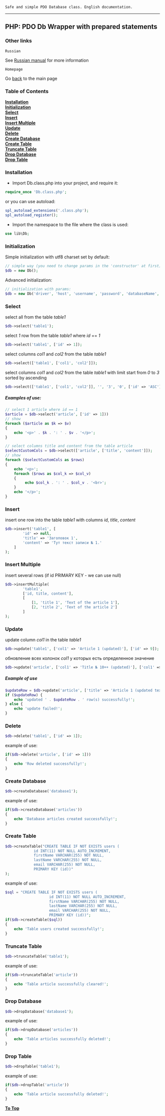 `Safe and simple PDO Database class. English documentation.`
<hr>

## PHP: PDO Db Wrapper with prepared statements


### Other links

`Russian`

See <a href='HelpRU.md'>Russian manual</a> for more information

`Homepage`

Go <a href='https://github.com/nikiedev/simple-php-pdo-database-class'>back</a> to the main page

### Table of Contents

**[Installation](#installation)**  
**[Initialization](#initialization)**  
**[Select](#select)**  
**[Insert](#insert)**  
**[Insert Multiple](#insert-multiple)**  
**[Update](#update)**  
**[Delete](#delete)**  
**[Create Database](#create-database)**  
**[Create Table](#create-table)**  
**[Truncate Table](#truncate-table)**  
**[Drop Database](#drop-database)**  
**[Drop Table](#drop-table)**  


### Installation

- Import Db.class.php into your project, and require it:

```php
require_once 'Db.class.php';
```

or you can use autoload:

```php
spl_autoload_extensions('.class.php');
spl_autoload_register();
```

- Import the namespace to the file where the class is used:

```php
use lib\Db;
```

### Initialization

Simple initialization with utf8 charset set by default:
```php
// simple way (you need to change params in the 'constructor' at first):
$db = new Db();
```
Advanced initialization:
```php
// initialization with params:
$db = new Db('driver', 'host', 'username', 'password', 'databaseName', 'charset', 'prefix');
```

### Select

select all from the table *table1*
```php
$db->select('table1');
```
select *1* row from the table *table1* where *id* == *1*
```php
$db->select('table1', ['id' => 1]);
```
select columns *col1* and *col2* from the table *table1*
```php
$db->select(['table1', ['col1', 'col2']]);
```
select columns *col1* and *col2* from the table *table1* with limit start from *0* to *3* sorted by ascending
```php
$db->select(['table1', ['col1', 'col2']], '', '3', '0', ['id' => 'ASC']);
```

##### Examples of use:

```php
// select 1 article where id == 1
$article = $db->select('article', ['id' => 1])) 
// show
foreach ($article as $k => $v)
{
    echo '<p>' . $k . ': ' . $v . '</p>';
}

// select columns title and content from the table article
$selectCustomCols = $db->select(['article', ['title', 'content']]);
// show
foreach ($selectCustomCols as $rows)
{
    echo '<p>';
    foreach ($rows as $col_k => $col_v)
    {
         echo $col_k . ': ' . $col_v . '<br>';
    }
    echo '</p>';
}
```

### Insert

insert one row into the table *table1* with columns *id*, *title*, *content*
```php
$db->insert('table1', [
        'id' => null,
        'title' => 'Заголовок 1',
        'content' => 'Тут текст записи № 1.'
    ]
);
```

### Insert Multiple

insert several rows (if id PRIMARY KEY - we can use null)
```php
$db->insertMultiple(
        'table1',
        ['id, title, content'],
        [
            [1, 'title 1', 'Text of the article 1'],
            [2, 'title 2', 'Text of the article 2']
        ]
);
```

### Update

update column *col1* in the table *table1*
```php
$db->update('table1', ['col1' => 'Article 1 (updated)'], ['id' => 9]);
```

обновление всех колонок *col1* у которых есть определенное значение
```php
$db->update('article', ['col1' => 'Title № 10++ (updated)'], ['col1' => 'Title № 10']);
```

##### Example of use

```php
$updateRow = $db->update('article', ['title' => 'Article 1 (updated text here)'], ['id' => 10]);
if ($updateRow) {
    echo 'updated ' . $updateRow . ' row(s) successfully!';
} else {
    echo 'update failed!';
}
```

### Delete

```php
$db->delete('table1', ['id' => 1]);
```
example of use:
```php
if($db->delete('article', ['id' => 1])) 
{
    echo 'Row deleted successfully!';
}
```

### Create Database

```php
$db->createDatabase('database1');
```
example of use:
```php
if($db->createDatabase('articles')) 
{
    echo 'Database articles created successfully!';
}
```

### Create Table

```php
$db->createTable("CREATE TABLE IF NOT EXISTS users (
             id INT(11) NOT NULL AUTO_INCREMENT,
             firstName VARCHAR(255) NOT NULL,
             lastName VARCHAR(255) NOT NULL,
             email VARCHAR(255) NOT NULL,
             PRIMARY KEY (id))"
);
```
example of use:
```php
$sql = "CREATE TABLE IF NOT EXISTS users (
                    id INT(11) NOT NULL AUTO_INCREMENT,
                    firstName VARCHAR(255) NOT NULL,
                    lastName VARCHAR(255) NOT NULL,
                    email VARCHAR(255) NOT NULL,
                    PRIMARY KEY (id))";
if($db->createTable($sql)) 
{
    echo 'Table users created successfully!';
}
```

### Truncate Table

```php
$db->truncateTable('table1');
```
example of use:
```php
if($db->truncateTable('article')) 
{
    echo 'Table article successfully cleared!';
}
```

### Drop Database

```php
$db->dropDatabase('database1');
```
example of use:
```php
if($db->dropDatabase('articles')) 
{
    echo 'Table articles successfully deleted!';
}
```

### Drop Table

```php
$db->dropTable('table1');
```
example of use:
```php
if($db->dropTable('article')) 
{
    echo 'Table article successfully deleted!';
}
```

**[To Top](#other-links)**  